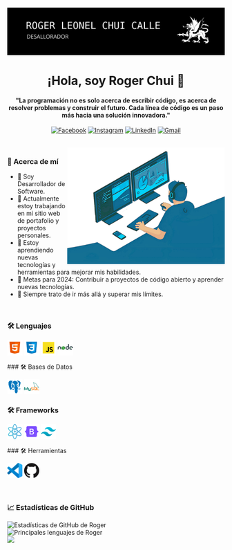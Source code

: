 ![Matrix SVG](https://raw.githubusercontent.com/Leonel-calle-dev/ICONOS/main/portada.svg)

<h1 align="center">¡Hola, soy Roger Chui 👋</h1>

<h4 align="center">"La programación no es solo acerca de escribir código, es acerca de resolver problemas y construir el futuro. Cada línea de código es un paso más hacia una solución innovadora."</h4>

<p align="center">
  <a href="https://www.facebook.com/roger.chui.1"><img src="https://img.shields.io/badge/facebook-%231877F2.svg?&style=for-the-badge&logo=facebook&logoColor=white" alt="Facebook" /></a>
  <a href="https://instagram.com/roger_chui"><img src="https://img.shields.io/badge/instagram-%23E4405F.svg?&style=for-the-badge&logo=instagram&logoColor=white" alt="Instagram" /></a>
  <a href="https://www.linkedin.com/in/roger-chui/"><img src="https://img.shields.io/badge/linkedin-%230077B5.svg?&style=for-the-badge&logo=linkedin&logoColor=white" alt="LinkedIn" /></a>
  <a href="mailto:roger.chui@example.com?subject=Hola%20Roger"><img src="https://img.shields.io/badge/gmail-%23D14836.svg?&style=for-the-badge&logo=gmail&logoColor=white" alt="Gmail"/></a>
</p>

<br>

<img align="right" height="270px" alt="png" src="https://raw.githubusercontent.com/Leonel-calle-dev/ICONOS/main/icon.png" />

### 🚀 Acerca de mí

- 🌟 Soy Desarrollador de Software.
- 🔭 Actualmente estoy trabajando en mi sitio web de portafolio y proyectos personales.
- 🌱 Estoy aprendiendo nuevas tecnologías y herramientas para mejorar mis habilidades.
- 🥅 Metas para 2024: Contribuir a proyectos de código abierto y aprender nuevas tecnologías.
- 🧗 Siempre trato de ir más allá y superar mis límites.

<br>

### 🛠️ Lenguajes 

<p align="left">
  <img alt="HTML5" width="35px" src="https://raw.githubusercontent.com/Leonel-calle-dev/ICONOS/main/html.png" />
  <img alt="CSS3" width="35px" src="https://raw.githubusercontent.com/Leonel-calle-dev/ICONOS/main/css.png" />
  <img alt="JavaScript" width="35px" src="https://raw.githubusercontent.com/Leonel-calle-dev/ICONOS/main/javascript.png" />
  <img alt="Node.js" width="35px" src="https://raw.githubusercontent.com/Leonel-calle-dev/ICONOS/main/nodejs.png" />
</p>
### 🛠️ Bases de Datos
<p align="left">
  <img alt="Postgres" width="35px" src="https://raw.githubusercontent.com/Leonel-calle-dev/ICONOS/main/postgres.png" />
  <img alt="MySQL" width="35px" src="https://raw.githubusercontent.com/Leonel-calle-dev/ICONOS/main/mysql.png" />
</p>

### 🛠️ Frameworks
<p align="left">
  <img alt="React" width="35px" src="https://raw.githubusercontent.com/Leonel-calle-dev/ICONOS/main/react.png" />
  <img alt="Bootstrap" width="35px" src="https://raw.githubusercontent.com/Leonel-calle-dev/ICONOS/main/bootstrap.png" />
  <img alt="Tailwind CSS" width="35px" src="https://raw.githubusercontent.com/Leonel-calle-dev/ICONOS/main/tailwind-css.png" />
</p>
### 🛠️ Herramientas
<p align="left">
  <img alt="Visual Studio Code" width="35px" src="https://raw.githubusercontent.com/github/explore/80688e429a7d4ef2fca1e82350fe8e3517d3494d/topics/visual-studio-code/visual-studio-code.png" />
  <img alt="GitHub" width="35px" src="https://raw.githubusercontent.com/github/explore/78df643247d429f6cc873026c0622819ad797942/topics/github/github.png" />
</p>

<br>

### 📈 Estadísticas de GitHub

<img align="left" src="https://github-readme-stats.vercel.app/api?username=Leonel-calle-dev&show_icons=true&title_color=fff&icon_color=79ff97&text_color=efefef&bg_color=24292e" alt="Estadísticas de GitHub de Roger" width="60%">
<img src="https://github-readme-stats.vercel.app/api/top-langs/?username=Roger-Chui1&show_icons=true&hide_border=true&theme=radical" width="37%" alt="Principales lenguajes de Roger">

<br>

<img src="https://github.com/punitkmryh/punitkmryh/blob/master/wave.svg" />

<!--[website]: -->
[twitter]: https://twitter.com/sumanth_98?s=09
<!--[youtube]: https://www.youtube.com/channel/UC40R8Rvwjhu08Z0MFffNfsg-->
[instagram]: https://instagram.com/the.cs.geek?igshid=1mamru7aa53b2
[linkedin]: https://www.linkedin.com/in/tv-sai-sumanth-3b7811141/
